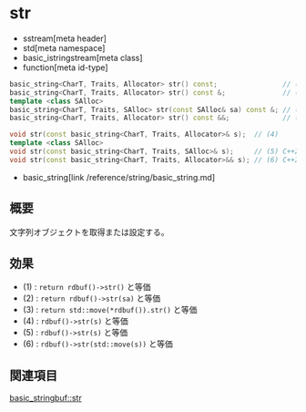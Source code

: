 # str
* sstream[meta header]
* std[meta namespace]
* basic_istringstream[meta class]
* function[meta id-type]

```cpp
basic_string<CharT, Traits, Allocator> str() const;                // (1) C++03
basic_string<CharT, Traits, Allocator> str() const &;              // (1) C++20
template <class SAlloc>
basic_string<CharT, Traits, SAlloc> str(const SAlloc& sa) const &; // (2) C++20
basic_string<CharT, Traits, Allocator> str() const &&;             // (3) C++20

void str(const basic_string<CharT, Traits, Allocator>& s);  // (4)
template <class SAlloc>
void str(const basic_string<CharT, Traits, SAlloc>& s);     // (5) C++20
void str(const basic_string<CharT, Traits, Allocator>&& s); // (6) C++20
```
* basic_string[link /reference/string/basic_string.md]

## 概要
文字列オブジェクトを取得または設定する。

## 効果
- (1) : `return rdbuf()->str()` と等価
- (2) : `return rdbuf()->str(sa)` と等価
- (3) : `return std::move(*rdbuf()).str()` と等価
- (4) : `rdbuf()->str(s)` と等価
- (5) : `rdbuf()->str(s)` と等価
- (6) : `rdbuf()->str(std::move(s))` と等価

## 関連項目
[basic_stringbuf::str](../basic_stringbuf/str.md)
